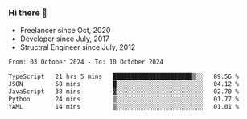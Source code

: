 ### Hi there 👋

- Freelancer since Oct, 2020
- Developer since July, 2017
- Structral Engineer since July, 2012

<!--START_SECTION:waka-->

```txt
From: 03 October 2024 - To: 10 October 2024

TypeScript   21 hrs 5 mins   ██████████████████████▒░░   89.56 %
JSON         58 mins         █░░░░░░░░░░░░░░░░░░░░░░░░   04.12 %
JavaScript   38 mins         ▓░░░░░░░░░░░░░░░░░░░░░░░░   02.70 %
Python       24 mins         ▒░░░░░░░░░░░░░░░░░░░░░░░░   01.77 %
YAML         14 mins         ▒░░░░░░░░░░░░░░░░░░░░░░░░   01.01 %
```

<!--END_SECTION:waka-->
